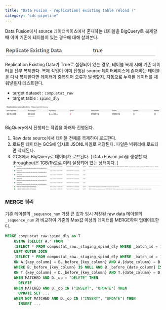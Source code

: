 ```yaml
---
title: "Data Fusion - replication( existing table reload )"
category: "cdc-pipeline"
---
```

Data Fusion에서 source 데이터베이스에서 존재하는 테이블을 BigQuery로 복제할 때 이미 기존에 테이블이 있는 경우에 대해 살펴본다.

![Untitled](img/replicate-existing.png)  
Replication Existing Data가 True로 설정되어 있는 경우, 테이블 복제 시에 기존 데이터를 전부 복제한다. 복제 작업이 이미 진행된 source 데이터베이스에 존재하는 테이블을 다시 복제한다면 데이터가 중복되어 오류가 발생할지, 자동으로 누락된 데이터를 채워넣을지 테스트한다.

- target dataset : `compustat_raw`
- target table : `spind_dly`

![Untitled](img/sample.png)

BigQuery에서 진행되는 작업을 아래와 진행된다.
1. Raw data source에서 테이블 전체를 복제하여 로드한다. 
2. 로드된 데이터는 GCS에 임시로 JSONL파일로 저장된다. 파일은 빅쿼리에 로드되면 삭제된다.
3. GCS에서 BigQuery로 데이터가 로드된다. ( Data Fusion job을 생성할 때 throughput은 1GB/1h으로 미리 설정되어 있는 상태이다. )  
  ![Untitled](img/load-log.png)

### MERGE 쿼리
기존 테이블의 `_sequence_num` 가장 큰 값과 임시 저장된 raw data 테이블의 `_sequence_num` 과 비교하여 기존의 Max값 이상의 데이터를 MERGE하여 업데이트한다.
    
```sql
MERGE compustat_raw.spind_dly as T
    USING (SELECT A.* FROM
    (SELECT * FROM compustat_raw._staging_spind_dly WHERE _batch_id = 1651460467442 AND _sequence_num > 14710639) as A
    LEFT OUTER JOIN
    (SELECT * FROM compustat_raw._staging_spind_dly WHERE _batch_id = 1651460467442 AND _sequence_num > 14710639) as B
    ON A.{key_column} = B._before_{key_column} AND A.{date_column} = B._before_{date_column} AND A._sequence_num < B._sequence_num
    WHERE B._before_{key_column} IS NULL AND B._before_{date_column} IS NULL) as D
    ON T.{key_column} = D._before_{key_column} AND T.{date_column} = D._before_{date_column}
    WHEN MATCHED AND D._op = "DELETE" THEN
      DELETE
    WHEN MATCHED AND D._op IN ("INSERT", "UPDATE") THEN
      UPDATE SET ...
    WHEN NOT MATCHED AND D._op IN ("INSERT", "UPDATE") THEN
      INSERT ...
```